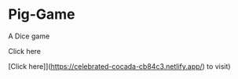 # Pig-Game
A Dice game

Click here

[Click here]](https://celebrated-cocada-cb84c3.netlify.app/) to visit)
